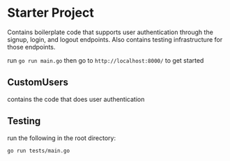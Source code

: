# Starter Project

Contains boilerplate code that supports user authentication through the signup, login, and logout endpoints. Also contains testing infrastructure for those endpoints.

run `go run main.go` then go to `http://localhost:8000/` to get started

## CustomUsers
contains the code that does user authentication

## Testing
run the following in the root directory:
```
go run tests/main.go
```

